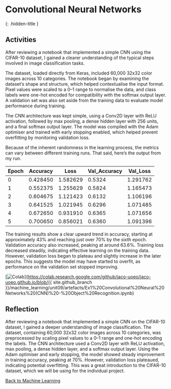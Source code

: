 # Convolutional Neural Networks
{: .hidden-title }

## Activities

After reviewing a notebook that implemented a simple CNN using the CIFAR-10 dataset, I gained a clearer understanding of the typical steps involved in image classification tasks. 

The dataset, loaded directly from Keras, included 60,000 32x32 color images across 10 categories. The notebook began by examining the dataset’s shape and structure, which helped contextualise the input format. Pixel values were scaled to a 0–1 range to normalise the data, and class labels were one-hot encoded for compatibility with the softmax output layer. A validation set was also set aside from the training data to evaluate model performance during training. 

The CNN architecture was kept simple, using a Conv2D layer with ReLU activation, followed by max pooling, a dense hidden layer with 256 units, and a final softmax output layer. The model was compiled with the Adam optimiser and trained with early stopping enabled, which helped prevent overfitting by monitoring validation loss.

Because of the inherent randomness in the learning process, the metrics can vary between different training runs. That said, here’s the output from my run.

| Epoch | Accuracy | Loss     | Val_Accuracy | Val_Loss  |
|-------|----------|----------|--------------|-----------|
| 0     | 0.428450 | 1.582629 | 0.5324       | 1.291762  |
| 1     | 0.552375 | 1.255629 | 0.5824       | 1.165473  |
| 2     | 0.604675 | 1.121423 | 0.6132       | 1.106196  |
| 3     | 0.641525 | 1.021945 | 0.6296       | 1.071485  |
| 4     | 0.672650 | 0.931910 | 0.6365       | 1.071656  |
| 5     | 0.700650 | 0.856021 | 0.6360       | 1.091396  |


The training results show a clear upward trend in accuracy, starting at approximately 43% and reaching just over 70% by the sixth epoch. Validation accuracy also increased, peaking at around 63.6%. Training loss decreased steadily, indicating effective learning on the training data. However, validation loss began to plateau and slightly increase in the later epochs. This suggests the model may have started to overfit, as performance on the validation set stopped improving.

[![Colab](https://colab.research.google.com/assets/colab-badge.svg)](https://colab.research.google.com/github/jaco-uoeo/jaco-uoeo.github.io/blob/{{ site.github_branch }}/machine_learning/unit09/artefacts/Ex1%20Convolutional%20Neural%20Networks%20(CNN)%20-%20Object%20Recognition.ipynb)

## Reflection

After reviewing a notebook that implemented a simple CNN on the CIFAR-10 dataset, I gained a deeper understanding of image classification. The dataset, containing 60,000 32x32 color images across 10 categories, was preprocessed by scaling pixel values to a 0–1 range and one-hot encoding the labels. The CNN architecture used a Conv2D layer with ReLU activation, max pooling, a dense hidden layer, and a softmax output layer. Using the Adam optimiser and early stopping, the model showed steady improvement in training accuracy, peaking at 70%. However, validation loss plateaued, indicating potential overfitting. This was a great introduction to the CIFAR-10 dataset, which we will be using for the individual project.

[Back to Machine Learning](/machine_learning/)